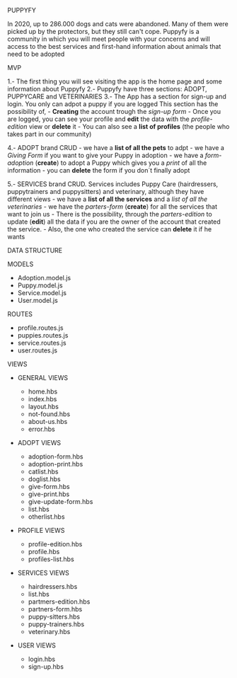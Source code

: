 
    
PUPPYFY

In 2020, up to 286.000 dogs and cats were abandoned. Many of them were picked up by the protectors, but they still can't cope.
Puppyfy is a community in which you will meet people with your concerns and will access to the best services and first-hand information about animals that need to be adopted


MVP

1.- The first thing you will see visiting the app is the home page and some information about Puppyfy
2.- Puppyfy have three sections: ADOPT, PUPPYCARE and VETERINARIES
3.- The App has a section for sign-up and login. You only can adpot a puppy if you are logged
This section has the possibility of,
    - **Creating** the account trough the *sign-up form*
    - Once you are logged, you can see your profile and **edit** the data with the *profile-edition* view or **delete** it
    - You can also see a **list of profiles** (the people who takes part in our community)
  
4.- ADOPT brand CRUD
    - we have a **list of all the pets** to adpt
    - we have a *Giving Form*  if you want to give your Puppy in adoption
    - we have a *form-adoption* (**create**) to adopt a Puppy which gives you a *print* of all the information
    - you can **delete** the form if you don´t finally adopt
  
5.- SERVICES brand CRUD. Services includes Puppy Care (hairdressers, puppytrainers and puppysitters) and veterinary, although they have different views
    - we have a **list of all the services**  and a *list of all the veterinaries*
    - we have the *parters-form* (**create**) for all the services that want to join us 
    - There is the possibility, through the *parters-edition* to update (**edit**) all the data if you are the owner of the account that created the service.
    - Also, the one who created the service can **delete** it if he wants
  
DATA STRUCTURE

MODELS
- Adoption.model.js
- Puppy.model.js
- Service.model.js
- User.model.js

ROUTES
- profile.routes.js
- puppies.routes.js
- service.routes.js
- user.routes.js

VIEWS

- GENERAL VIEWS
    - home.hbs
    - index.hbs
    - layout.hbs
    - not-found.hbs
    - about-us.hbs
    - error.hbs
  
- ADOPT VIEWS
    - adoption-form.hbs
    - adoption-print.hbs
    - catlist.hbs
    - doglist.hbs
    - give-form.hbs
    - give-print.hbs
    - give-update-form.hbs
    - list.hbs
    - otherlist.hbs
  
- PROFILE VIEWS
    - profile-edition.hbs
    - profile.hbs
    - profiles-list.hbs
  
- SERVICES VIEWS
    - hairdressers.hbs
    - list.hbs
    - partmers-edition.hbs
    - partners-form.hbs
    - puppy-sitters.hbs
    - puppy-trainers.hbs
    - veterinary.hbs

- USER VIEWS
    - login.hbs
    - sign-up.hbs

    


